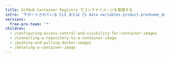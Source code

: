 ```yaml
---
title: GitHub Container Registry でコンテナイメージを管理する
intro: 'サポートされている CLI または {% data variables.product.prodname_dotcom %} を使用してコンテナイメージを管理する方法を学びます。'
versions:
  free-pro-team: '*'
children:
  - /configuring-access-control-and-visibility-for-container-images
  - /connecting-a-repository-to-a-container-image
  - /pushing-and-pulling-docker-images
  - /deleting-a-container-image
---
```


